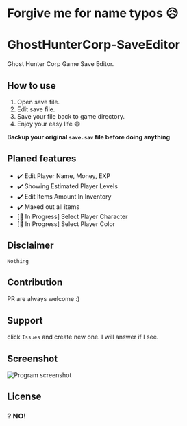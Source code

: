 # Forgive me for name typos 😥

# GhostHunterCorp-SaveEditor
Ghost Hunter Corp Game Save Editor.

## How to use
1. Open save file.
2. Edit save file.
3. Save your file back to game directory.
4. Enjoy your easy life :smile:

__Backup your original `save.sav` file before doing anything__

## Planed features
- :heavy_check_mark: Edit Player Name, Money, EXP
- :heavy_check_mark: Showing Estimated Player Levels
- :heavy_check_mark: Edit Items Amount In Inventory
- :heavy_check_mark: Maxed out all items
- [:rocket: In Progress] Select Player Character
- [:rocket: In Progress] Select Player Color

## Disclaimer
```
Nothing
```

## Contribution
PR are always welcome :)

## Support
click `Issues` and create new one. I will answer if I see.

## Screenshot

![Program screenshot](https://i.imgur.com/7qXeCjQ.png)

## License
### ? NO!
